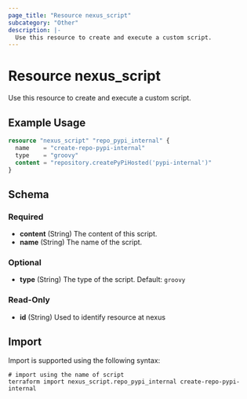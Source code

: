```yaml
---
page_title: "Resource nexus_script"
subcategory: "Other"
description: |-
  Use this resource to create and execute a custom script.
---
```

# Resource nexus_script
Use this resource to create and execute a custom script.
## Example Usage
```terraform
resource "nexus_script" "repo_pypi_internal" {
  name    = "create-repo-pypi-internal"
  type    = "groovy"
  content = "repository.createPyPiHosted('pypi-internal')"
}
```
<!-- schema generated by tfplugindocs -->
## Schema

### Required

- **content** (String) The content of this script.
- **name** (String) The name of the script.

### Optional

- **type** (String) The type of the script. Default: `groovy`

### Read-Only

- **id** (String) Used to identify resource at nexus
## Import
Import is supported using the following syntax:
```shell
# import using the name of script
terraform import nexus_script.repo_pypi_internal create-repo-pypi-internal
```
